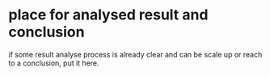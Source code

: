 # place for analysed result and conclusion

if some result analyse process is already clear and can be scale up or reach to a conclusion, put it here.
